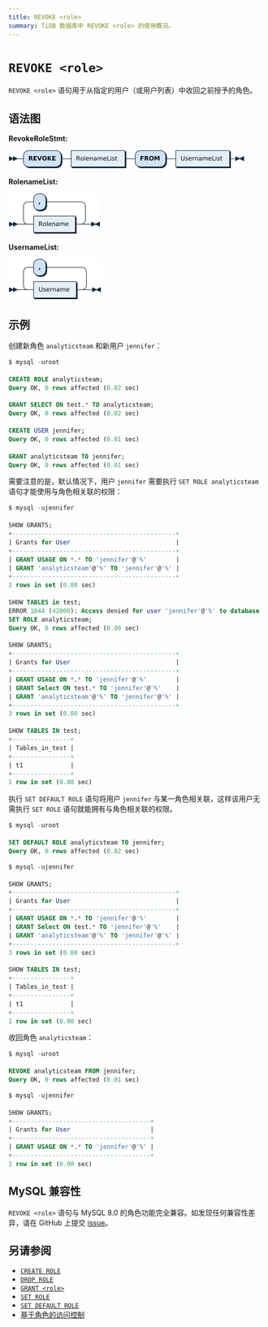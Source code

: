 ```yaml
---
title: REVOKE <role>
summary: TiDB 数据库中 REVOKE <role> 的使用概况。
---
```


# `REVOKE <role>`

`REVOKE <role>` 语句用于从指定的用户（或用户列表）中收回之前授予的角色。

## 语法图

**RevokeRoleStmt:**

![RevokeRoleStmt](/media/sqlgram/RevokeRoleStmt.png)

**RolenameList:**

![RolenameList](/media/sqlgram/RolenameList.png)

**UsernameList:**

![UsernameList](/media/sqlgram/UsernameList.png)

## 示例

创建新角色 `analyticsteam` 和新用户 `jennifer`：

```sql
$ mysql -uroot

CREATE ROLE analyticsteam;
Query OK, 0 rows affected (0.02 sec)

GRANT SELECT ON test.* TO analyticsteam;
Query OK, 0 rows affected (0.02 sec)

CREATE USER jennifer;
Query OK, 0 rows affected (0.01 sec)

GRANT analyticsteam TO jennifer;
Query OK, 0 rows affected (0.01 sec)
```

需要注意的是，默认情况下，用户 `jennifer` 需要执行 `SET ROLE analyticsteam` 语句才能使用与角色相关联的权限：

```sql
$ mysql -ujennifer

SHOW GRANTS;
+---------------------------------------------+
| Grants for User                             |
+---------------------------------------------+
| GRANT USAGE ON *.* TO 'jennifer'@'%'        |
| GRANT 'analyticsteam'@'%' TO 'jennifer'@'%' |
+---------------------------------------------+
2 rows in set (0.00 sec)

SHOW TABLES in test;
ERROR 1044 (42000): Access denied for user 'jennifer'@'%' to database 'test'
SET ROLE analyticsteam;
Query OK, 0 rows affected (0.00 sec)

SHOW GRANTS;
+---------------------------------------------+
| Grants for User                             |
+---------------------------------------------+
| GRANT USAGE ON *.* TO 'jennifer'@'%'        |
| GRANT Select ON test.* TO 'jennifer'@'%'    |
| GRANT 'analyticsteam'@'%' TO 'jennifer'@'%' |
+---------------------------------------------+
3 rows in set (0.00 sec)

SHOW TABLES IN test;
+----------------+
| Tables_in_test |
+----------------+
| t1             |
+----------------+
1 row in set (0.00 sec)
```

执行 `SET DEFAULT ROLE` 语句将用户 `jennifer` 与某一角色相关联，这样该用户无需执行 `SET ROLE` 语句就能拥有与角色相关联的权限。

```sql
$ mysql -uroot

SET DEFAULT ROLE analyticsteam TO jennifer;
Query OK, 0 rows affected (0.02 sec)
```

```sql
$ mysql -ujennifer

SHOW GRANTS;
+---------------------------------------------+
| Grants for User                             |
+---------------------------------------------+
| GRANT USAGE ON *.* TO 'jennifer'@'%'        |
| GRANT Select ON test.* TO 'jennifer'@'%'    |
| GRANT 'analyticsteam'@'%' TO 'jennifer'@'%' |
+---------------------------------------------+
3 rows in set (0.00 sec)

SHOW TABLES IN test;
+----------------+
| Tables_in_test |
+----------------+
| t1             |
+----------------+
1 row in set (0.00 sec)
```

收回角色 `analyticsteam`：

```sql
$ mysql -uroot

REVOKE analyticsteam FROM jennifer;
Query OK, 0 rows affected (0.01 sec)
```

```sql
$ mysql -ujennifer

SHOW GRANTS;
+--------------------------------------+
| Grants for User                      |
+--------------------------------------+
| GRANT USAGE ON *.* TO 'jennifer'@'%' |
+--------------------------------------+
1 row in set (0.00 sec)
```

## MySQL 兼容性

`REVOKE <role>` 语句与 MySQL 8.0 的角色功能完全兼容。如发现任何兼容性差异，请在 GitHub 上提交 [issue](https://github.com/pingcap/tidb/issues/new/choose)。

## 另请参阅

* [`CREATE ROLE`](/sql-statements/sql-statement-create-role.md)
* [`DROP ROLE`](/sql-statements/sql-statement-drop-role.md)
* [`GRANT <role>`](/sql-statements/sql-statement-grant-role.md)
* [`SET ROLE`](/sql-statements/sql-statement-set-role.md)
* [`SET DEFAULT ROLE`](/sql-statements/sql-statement-set-default-role.md)
* [基于角色的访问控制](/role-based-access-control.md)
